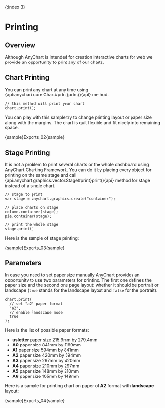 {:index 3}

# Printing

## Overview

Although AnyChart is intended for creation interactive charts for web we provide an opportunity to print any of our charts.

## Chart Printing

You can print any chart at any time using {api:anychart.core.Chart#print}print(){api} method.

```
// this method will print your chart
chart.print();
```

You can play with this sample try to change printing layout or paper size along with the margins. The chart is quit flexible and fit nicely into remaining space.

{sample}Exports\_02{sample}

## Stage Printing

It is not a problem to print several charts or the whole dashboard using AnyChart Charting Framework. You can do it by placing every object for printing on the same stage and call {api:anychart.graphics.vector.Stage#print}print(){api} method for stage instead of a single chart.

```
// stage to print
var stage = anychart.graphics.create("container");

// place charts on stage
column.container(stage);
pie.container(stage);

// print the whole stage
stage.print()
```

Here is the sample of stage printing:

{sample}Exports\_03{sample}

## Parameters

In case you need to set paper size manually AnyChart provides an opportunity to use two parameters for printing. The first one defines the paper size and the second one page layout: whether it should be portrait or landscape (`true` stands for the landscape layout and `false` for the portrait).

```
chart.print(
  // set "a2" paper format
  "a2",
  // enable landscape mode
  true
);
```

Here is the list of possible paper formats:

* **usletter** paper size 215.9mm by 279.4mm
* **A0** paper size 841mm by 1189mm
* **A1** paper size 594mm by 841mm
* **A2** paper size 420mm by 594mm
* **A3** paper size 297mm by 420mm
* **A4** paper size 210mm by 297mm
* **A5** paper size 148mm by 210mm
* **A6** paper size 105mm by 148mm

Here is a sample for printing chart on paper of **A2** format with **landscape** layout:

{sample}Exports\_04{sample}